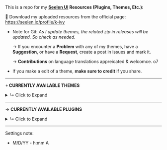 This is a repo for my **[Seelen UI](https://github.com/eythaann/Seelen-UI) Resources (Plugins, Themes, Etc.):**

🎨 Download my uploaded resources from the official page: https://seelen.io/profile/k-ivy
- Note for Git: *As I update themes, the related zip in releases will be updated. So check as needed.*
  
  → If you encounter a **Problem** with any of my themes, have a **Suggestion**, or have a **Request**, create a post in issues and mark it.

  → **Contributions** on language translations appreicated & welcomce. o7

- If you make a edit of a theme, **make sure to credit** if you share.

----------------

**∘ CURRENTLY AVAILABLE THEMES**
<details>
<summary>↳ Click to Expand</summary>

---
—→ **Fully Customizable Dock**: (Extended Demo: https://www.youtube.com/watch?v=YjHyuYDQbD0)
- All from within Seelen Settings, EXTENSIVELY customize the Dock, it's Context Menus, and the Window Previews.

▶ **Short Demo:**

https://github.com/user-attachments/assets/59b9aa1d-aeac-4f38-94b7-0dc890586350

---
—→ **Media Player Customization**: (Both Horizontal and Vertical Docks Supported!)
- This theme allows to customize the behavior of the dock's player and add filters to it and the toolbar media module's player. And makes coveres fully take the space.

  - **Compact Mode**: Unless hovered, the Media Player stays at your set item size. (***Default***)
  - **Always Expanded Mode**: By matching hovered and unhovered state values, you can make the Media Player always expanded like default, if you wish to use the other features, but not the above.
  - **Smart Player Mode**: You can set it so the Media Player hides when no media is playing. Along with this, you can set the relevant seperator (left or right) to follow the same logic so it is fully clean.

![medoa-bg](https://github.com/user-attachments/assets/00f662f6-04a1-4b5b-b1d5-8b421ac8ba68)

▶ **Demo:**

https://github.com/user-attachments/assets/a1e4e777-e4ba-4232-ae1a-1d0dfeb6cf1e

---
—→ **Indiviually Color Each Toolbar Module**:
- This theme allows to indiviually color each module of the toolbar. That includes coloring every Workspace Dot/Number/Name, diffrently.
- And you can make Plugin Modules able to be colored from this theme's settings by swaping the ID of your plugin with a pre-defined one (20 Slots).
  - Wiki ( https://github.com/K-Ivy/Kays-SeelenUI-Themes/wiki/Toolbar-Coloring-User-Guide )

![196ffa988ed](https://github.com/user-attachments/assets/61e8d0fa-ff49-4432-b16b-9eb2f85a0508)

---
—→ **Animated WinXP Start Icon**:
- This theme overrides the default start icon and those of custom icon packs with a WinXP start icon, allowing mixing.

  - In addition, you can select from **7 available animations** to apply to the icon on hover. View them all here (with video demos): <https://github.com/K-Ivy/Seelen-UI-Resources/wiki/Documentation-of-%22Animated-Start-Icon%22-Themes>

▶ **Demo:**

https://github.com/user-attachments/assets/3100e7a3-6702-4d01-8f0d-219859593878

---
—→ **Animated Vista Start Icon**:
- This theme overrides the default start icon and those of custom icon packs with a Vista/Win7 start icon, allowing mixing.

  - In addition, you can select from **7 available animations** to apply to the icon on hover. View them all here (with video demos): <https://github.com/K-Ivy/Seelen-UI-Resources/wiki/Documentation-of-%22Animated-Start-Icon%22-Themes>

▶ **Demo:**

https://github.com/user-attachments/assets/d5d9f349-af41-4f9f-ab00-ac01af6916c3

---
—→ **Animated Windows 10 Start Icon**:
- This theme overrides the default start icon and those of custom icon packs with a Win10 start icon, allowing mixing.

  - In addition, you can select from **7 available animations** to apply to the icon on hover. View them all here (with video demos): <https://github.com/K-Ivy/Seelen-UI-Resources/wiki/Documentation-of-%22Animated-Start-Icon%22-Themes>

▶ **Demo:**

https://github.com/user-attachments/assets/26a028d4-1d06-4226-a514-0640c3cb5159

---
—→ **Animated Whiteout Windows 7 Start Icon**:
- This theme overrides the default start icon and those of custom icon packs with a Win10 start icon, allowing mixing.

  - In addition, you can select from **7 available animations** to apply to the icon on hover. View them all here (with video demos): <https://github.com/K-Ivy/Seelen-UI-Resources/wiki/Documentation-of-%22Animated-Start-Icon%22-Themes>

▶ **Demo:**

https://github.com/user-attachments/assets/b061c862-b76b-4ada-84df-8fdbcac06544

—→ Grid Style Tray - Hover for Label**:
- Changes the tray menu to be grid-based, the names of apps revealed when you hover over an icon - with settings to customize this theme.

![seelen-ui_MUxd43yKkO](https://github.com/user-attachments/assets/d9339138-cb48-4225-9aec-b6b020e48600)

—→ Grid Style Tray - Always Show Label:
- Changes the tray menu to be grid-based, the names of apps always shown - with settings to customize this theme.

OLD: ![seelen-ui_Equ0Yd8gDC](https://github.com/user-attachments/assets/a63ec150-7236-4957-bcdd-d848598977b9)

---
—→ **Nicely Fill Window Preview**

https://github.com/user-attachments/assets/2d56ec88-e229-43d5-a0ad-33ca00ff59a2

—→ **Toolbar User Module Customization**:

https://github.com/user-attachments/assets/9edd4aa1-0e86-4f4e-9a06-16e491103a80

---
—→ **Hide Media Player App Icons**

![hide-app-icon-showcase](https://github.com/user-attachments/assets/eaffa276-b2ca-4408-bb8c-3103edb40e22)

</details> 

---

→ **CURRENTLY AVAILABLE PLUGINS**
<details>
<summary>↳ Click to Expand</summary>
  
—→ **TOOLBAR MODULE TO LAUNCH LOCAL FILE**

![1](https://github.com/user-attachments/assets/54cbb057-8d52-4817-857c-0390068c32fb)

—→ **TOOLBAR MODULE TO MAKE CUSTOM USER FOLDER**

![2](https://github.com/user-attachments/assets/2c3ad081-1149-4680-a04c-8c38f1b8af27)

—→ **Resource**: [Toolbar Website Shortcut Builder by 1Developer](https://1developpeur.github.io/shortcut.html)

</details> 

---

Settings note:
- M/D/YY - h:mm A
